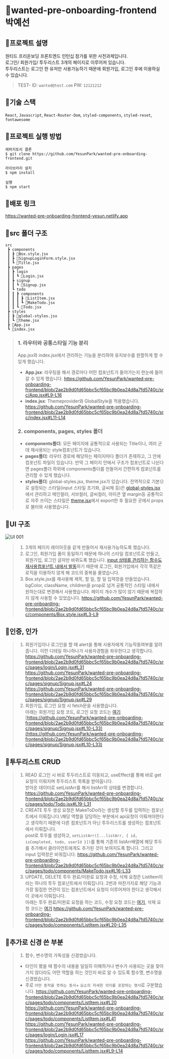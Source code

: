# 🍋wanted-pre-onboarding-frontend 박예선


## 🍋프로젝트 설명

원티드 프리온보딩 프론트엔드 인턴십 참가를 위한 사전과제입니다.\
로그인/ 회원가입/ 투두리스트 3개의 페이지로 이루어져 있습니다.\
투두리스트는 로그인 한 유저만 사용가능하기 때문에 회원가입, 로그인 후에 이용하실 수 있습니다.

> TEST- ID: `wanted@test.com` PW: `12121212`

## 🍋기술 스택
`React`, `Javascript`, `React-Router-Dom`, `styled-components`, `styled-reset`, `fontawesome`

## 🍋프로젝트 실행 방법

```
레파지토리 클론
$ git clone https://github.com/YesunPark/wanted-pre-onboarding-frontend.git

라이브러리 설치
$ npm install

실행
$ npm start
```

## 🍋배포 링크

https://wanted-pre-onboarding-frontend-yesun.netlify.app

## 🍋src 폴더 구조
```
src
 ┣ components
 ┃ ┣ 📜Box.style.jsx
 ┃ ┣ 📜SignupLoginForm.style.jsx
 ┃ ┗ 📜Title.jsx
 ┣ pages
 ┃ ┣ login
 ┃ ┃ ┗ 📜Login.jsx
 ┃ ┣ signup
 ┃ ┃ ┗ 📜Signup.jsx
 ┃ ┗ todo
 ┃ ┃ ┣ components
 ┃ ┃ ┃ ┣ 📜ListItem.jsx
 ┃ ┃ ┃ ┗ 📜MakeTodo.jsx
 ┃ ┃ ┗ 📜Todo.jsx
 ┣ styles
 ┃ ┣ 📜global-styles.jsx
 ┃ ┗ 📜theme.jsx
 ┣ 📜App.jsx
 ┗ 📜index.jsx
```
>### 1. 라우터와 공통스타일 기능 분리
> App.jsx와 index.jsx에서 관리하는 기능을 분리하여 유지보수를 원할하게 할 수 있게 했습니다.
>- **App.jsx**: 라우팅을 해서 경로마다 어떤 컴포넌트가 들어가는지 한눈에 들어갈 수 있게 했습니다.
>https://github.com/YesunPark/wanted-pre-onboarding-frontend/blob/2ae2b9d0fd65bbc5cf65bc9b0ea24d8a7fd5740c/src/App.jsx#L9-L16
>- **index.jsx**: Themeprovider와 GlobalStyle을 적용했습니다.
>https://github.com/YesunPark/wanted-pre-onboarding-frontend/blob/2ae2b9d0fd65bbc5cf65bc9b0ea24d8a7fd5740c/src/index.jsx#L11-L14
>### 2. components, pages, styles 폴더
>- **components폴더**: 모든 페이지에 공통적으로 사용되는 Title이나, 여러 군데 재사용되는 style컴포넌트가 있습니다.
>- **pages폴더**: 라우터 경로에 해당하는 페이지마다 폴더가 존재하고, 그 안에 컴포넌트 파일이 있습니다. 만약 그 페이지 안에서 구조가 컴포넌트로 나뉜다면
>pages폴더 하위에 components폴더를 만들어서 간편하게 컴포넌트를 관리할 수 있게 했습니다. 
>- **styles폴더**: global-styles.jsx, theme.jsx가 있습니다.
>전역적으로 기본으로 설정되는 스타일(input 스타일 초기화, 글씨체 등)은 [global-styles.jsx](https://github.com/YesunPark/wanted-pre-onboarding->frontend/blob/2ae2b9d0fd65bbc5cf65bc9b0ea24d8a7fd5740c/src/styles/global-styles.jsx#L1-L34)에서 관리하고
>메인컬러, 서브컬러, 글씨컬러, 아이콘 옆 margin등 공통적으로 자주 쓰이는 스타일은 [theme.jsx](https://github.com/YesunPark/wanted-pre-onboarding->frontend/blob/2ae2b9d0fd65bbc5cf65bc9b0ea24d8a7fd5740c/src/styles/theme.jsx#L1-L16)에서 export한 후 필요한 곳에서 props로 불러와 사용했습니다.

## 🍋UI 구조

![UI 001](https://user-images.githubusercontent.com/108933466/208832913-43024f1e-a44e-4823-b6a9-7a5e9ee439b9.jpeg)
>1. 3개의 페이지 레이아웃을 같게 만들어서 재사용가능하도록 했습니다. 
>2. 로그인, 회원가입 폼이 동일하기 때문에 하나의 스타일 컴포넌트로 만들고, 회원가입, 로그인 글자만 바뀌도록 했습니다. [input 상태를 관리하는 함수도 재사용컴포넌트 내에서 발동](https://github.com/YesunPark/wanted-pre-onboarding-frontend/blob/2ae2b9d0fd65bbc5cf65bc9b0ea24d8a7fd5740c/src/components/SignupLoginForm.style.jsx#L5-L20)하기 때문에 로그인, 회원가입에서 각각 똑같은 로직을 이용하지 않게 해 코드의 중복을 줄였습니다.
>3. Box.style.jsx를 재사용해 제목, 할 일, 할 일 입력창을 만들었습니다.
bgColor, className, children을 prop로 넘겨 공통적인 스타일 내에서 원하는대로 변경해서 사용했습니다.
페이지 개수가 많이 않기 때문에 복잡하지 않게 사용할 수 있었습니다.
https://github.com/YesunPark/wanted-pre-onboarding-frontend/blob/2ae2b9d0fd65bbc5cf65bc9b0ea24d8a7fd5740c/src/components/Box.style.jsx#L3-L9

## 🍋인증, 인가
> 1. 회원가입이나 로그인을 할 때 alert을 통해 사용자에게 기능작동여부를 알려줍니다.
이런 디테일 하나하나가 사용자경험을 좌우한다고 생각합니다.
https://github.com/YesunPark/wanted-pre-onboarding-frontend/blob/2ae2b9d0fd65bbc5cf65bc9b0ea24d8a7fd5740c/src/pages/login/Login.jsx#L31
https://github.com/YesunPark/wanted-pre-onboarding-frontend/blob/2ae2b9d0fd65bbc5cf65bc9b0ea24d8a7fd5740c/src/pages/signup/Signup.jsx#L24
https://github.com/YesunPark/wanted-pre-onboarding-frontend/blob/2ae2b9d0fd65bbc5cf65bc9b0ea24d8a7fd5740c/src/pages/signup/Signup.jsx#L29
> 2. 회원가입, 로그인 요청 시 fetch문을 사용했습니다.\
아래는 회원가입 요청 코드, 로그인 요청 코드는 [여기](https://github.com/YesunPark/wanted-pre-onboarding-frontend/blob/2ae2b9d0fd65bbc5cf65bc9b0ea24d8a7fd5740c/src/pages/login/Login.jsx#L17-L38)
> [https://github.com/YesunPark/wanted-pre-onboarding-frontend/blob/2ae2b9d0fd65bbc5cf65bc9b0ea24d8a7fd5740c/src/pages/signup/Signup.jsx#L10-L33](https://github.com/YesunPark/wanted-pre-onboarding-frontend/blob/2ae2b9d0fd65bbc5cf65bc9b0ea24d8a7fd5740c/src/pages/signup/Signup.jsx#L10-L33)

## 🍋투두리스트 CRUD
>1. READ
>로그인 시 바로 투두리스트로 이동되고, useEffect를 통해 바로 get요청이 이뤄지며 투두리스트 목록을 받아옵니다.\
>받아온 데이터로 setListArr를 해서 listArr의 상태를 변경합니다.
>https://github.com/YesunPark/wanted-pre-onboarding-frontend/blob/2ae2b9d0fd65bbc5cf65bc9b0ea24d8a7fd5740c/src/pages/todo/Todo.jsx#L19-L31
>2. CREATE
>투두 생성 요청은 MakeToDo라는 생성할 투두를 입력하는 컴포넌트에서 이뤄집니다.\해당 역할을 담당하는 부분에서 api요청이 이뤄져야한다고 생각하기 때문에 다른 컴포넌트가 아닌 투두리스트를 생성하는 컴포넌트에서 이뤄집니다.\
>post로 투두를 생성하고, `setListArr([...listArr, { id, isCompleted, todo, userId }])`를 통해 기존의 listArr배열에 해당 투두를 추가해서 클라이언트에게도 추가된 것이 보여지도록 합니다. 그리고 input 입력창은 비워집니다.
>https://github.com/YesunPark/wanted-pre-onboarding-frontend/blob/2ae2b9d0fd65bbc5cf65bc9b0ea24d8a7fd5740c/src/pages/todo/components/MakeTodo.jsx#L16-L33
>3. UPDATE, DELETE
>투두 완료/미완료 요청과 수정, 삭제 요청은 ListItem이라는 하나의 투두 컴포넌트에서 이뤄집니다. 2번과 마찬가지로 해당 기능과 가장 밀접한 연관이 있는 컴포넌트에서 요청이 이루어져야 한다고 생각해서 이 곳에서 이뤄집니다.\
>아래는 투두 완료/미완료 요청을 하는 코드, 수정 요청 코드는 [여기](https://github.com/YesunPark/wanted-pre-onboarding-frontend/blob/2ae2b9d0fd65bbc5cf65bc9b0ea24d8a7fd5740c/src/pages/todo/components/ListItem.jsx#L41-L53), 삭제 요청 코드는 [여기](https://github.com/YesunPark/wanted-pre-onboarding-frontend/blob/2ae2b9d0fd65bbc5cf65bc9b0ea24d8a7fd5740c/src/pages/todo/components/ListItem.jsx#L55-L67)
>https://github.com/YesunPark/wanted-pre-onboarding-frontend/blob/2ae2b9d0fd65bbc5cf65bc9b0ea24d8a7fd5740c/src/pages/todo/components/ListItem.jsx#L20-L35

## 🍋추가로 신경 쓴 부분
>1. 함수, 변수명의 가독성을 신경썼습니다.
>- 타인이 봤을 때 함수의 내용을 일일히 이해하거나 변수가 사용되는 곳을 찾아가지 않더라도 어떤 역할을 하는 것인지 바로 알 수 있도록 함수명, 변수명을 신경썼습니다.
>- 주로 `어떤 동작을 뜻하는 동사`+ `요소의 자세한 의미를 포함하는 명사`로 구분했습니다.
>https://github.com/YesunPark/wanted-pre-onboarding-frontend/blob/2ae2b9d0fd65bbc5cf65bc9b0ea24d8a7fd5740c/src/pages/todo/components/ListItem.jsx#L20
>https://github.com/YesunPark/wanted-pre-onboarding-frontend/blob/2ae2b9d0fd65bbc5cf65bc9b0ea24d8a7fd5740c/src/pages/todo/components/ListItem.jsx#L41
>https://github.com/YesunPark/wanted-pre-onboarding-frontend/blob/2ae2b9d0fd65bbc5cf65bc9b0ea24d8a7fd5740c/src/pages/login/Login.jsx#L17
>https://github.com/YesunPark/wanted-pre-onboarding-frontend/blob/2ae2b9d0fd65bbc5cf65bc9b0ea24d8a7fd5740c/src/pages/todo/components/ListItem.jsx#L9-L14

